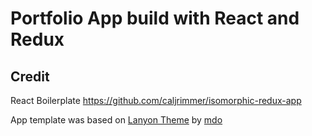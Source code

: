 # Portfolio App build with React and Redux



## Credit

React Boilerplate https://github.com/caljrimmer/isomorphic-redux-app

App template was based on [Lanyon Theme](https://github.com/poole/lanyon) by [mdo](https://github.com/mdo)
